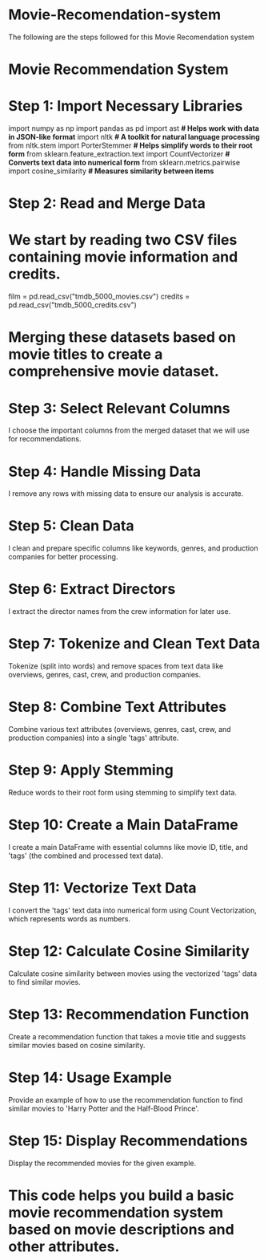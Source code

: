 # Movie-Recomendation-system
The following are the steps followed for this Movie Recomendation system
# Movie Recommendation System

# Step 1: Import Necessary Libraries
import numpy as np
import pandas as pd
import ast  **# Helps work with data in JSON-like format**
import nltk  **# A toolkit for natural language processing**
from nltk.stem import PorterStemmer  **# Helps simplify words to their root form**
from sklearn.feature_extraction.text import CountVectorizer  **# Converts text data into numerical form**
from sklearn.metrics.pairwise import cosine_similarity  **# Measures similarity between items**

# Step 2: Read and Merge Data
# We start by reading two CSV files containing movie information and credits.
film = pd.read_csv("tmdb_5000_movies.csv")
credits = pd.read_csv("tmdb_5000_credits.csv")

# Merging these datasets based on movie titles to create a comprehensive movie dataset.


# Step 3: Select Relevant Columns
 I choose the important columns from the merged dataset that we will use for recommendations.

# Step 4: Handle Missing Data
 I remove any rows with missing data to ensure our analysis is accurate.

# Step 5: Clean Data
 I clean and prepare specific columns like keywords, genres, and production companies for better processing.

# Step 6: Extract Directors
 I extract the director names from the crew information for later use.

# Step 7: Tokenize and Clean Text Data
Tokenize (split into words) and remove spaces from text data like overviews, genres, cast, crew, and production companies.

# Step 8: Combine Text Attributes
Combine various text attributes (overviews, genres, cast, crew, and production companies) into a single 'tags' attribute.

# Step 9: Apply Stemming
Reduce words to their root form using stemming to simplify text data.

# Step 10: Create a Main DataFrame
I create a main DataFrame with essential columns like movie ID, title, and 'tags' (the combined and processed text data).

# Step 11: Vectorize Text Data
I convert the 'tags' text data into numerical form using Count Vectorization, which represents words as numbers.

# Step 12: Calculate Cosine Similarity
Calculate cosine similarity between movies using the vectorized 'tags' data to find similar movies.

# Step 13: Recommendation Function
Create a recommendation function that takes a movie title and suggests similar movies based on cosine similarity.

# Step 14: Usage Example
Provide an example of how to use the recommendation function to find similar movies to 'Harry Potter and the Half-Blood Prince'.

# Step 15: Display Recommendations
Display the recommended movies for the given example.

# This code helps you build a basic movie recommendation system based on movie descriptions and other attributes.
